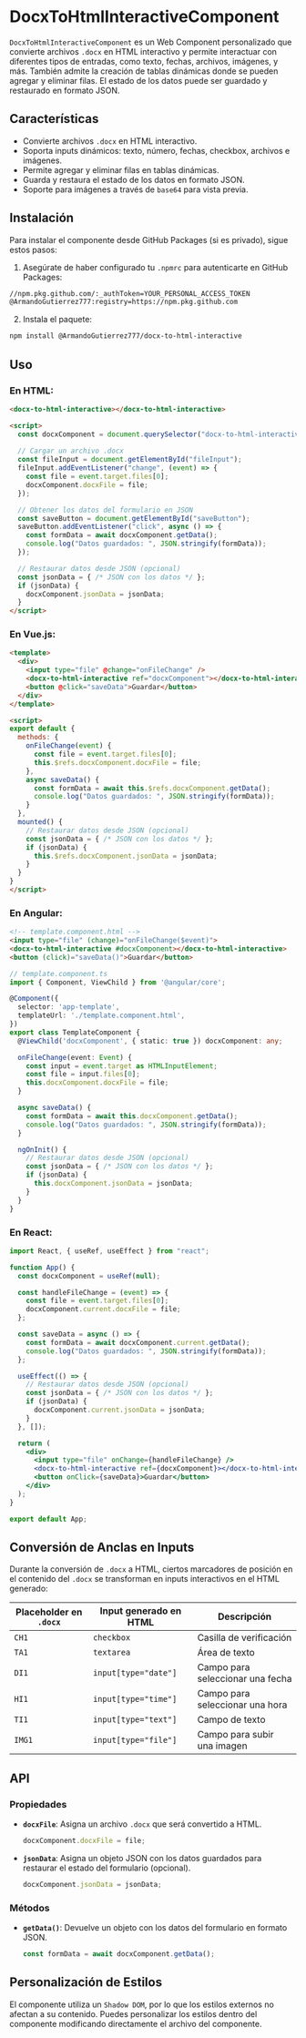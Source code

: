 
# DocxToHtmlInteractiveComponent

`DocxToHtmlInteractiveComponent` es un Web Component personalizado que convierte archivos `.docx` en HTML interactivo y permite interactuar con diferentes tipos de entradas, como texto, fechas, archivos, imágenes, y más. También admite la creación de tablas dinámicas donde se pueden agregar y eliminar filas. El estado de los datos puede ser guardado y restaurado en formato JSON.

## Características

- Convierte archivos `.docx` en HTML interactivo.
- Soporta inputs dinámicos: texto, número, fechas, checkbox, archivos e imágenes.
- Permite agregar y eliminar filas en tablas dinámicas.
- Guarda y restaura el estado de los datos en formato JSON.
- Soporte para imágenes a través de `base64` para vista previa.

## Instalación

Para instalar el componente desde GitHub Packages (si es privado), sigue estos pasos:

1. Asegúrate de haber configurado tu `.npmrc` para autenticarte en GitHub Packages:

```bash
//npm.pkg.github.com/:_authToken=YOUR_PERSONAL_ACCESS_TOKEN
@ArmandoGutierrez777:registry=https://npm.pkg.github.com
```

2. Instala el paquete:

```bash
npm install @ArmandoGutierrez777/docx-to-html-interactive
```

## Uso

### En HTML:

```html
<docx-to-html-interactive></docx-to-html-interactive>

<script>
  const docxComponent = document.querySelector("docx-to-html-interactive");
  
  // Cargar un archivo .docx
  const fileInput = document.getElementById("fileInput");
  fileInput.addEventListener("change", (event) => {
    const file = event.target.files[0];
    docxComponent.docxFile = file;
  });

  // Obtener los datos del formulario en JSON
  const saveButton = document.getElementById("saveButton");
  saveButton.addEventListener("click", async () => {
    const formData = await docxComponent.getData();
    console.log("Datos guardados: ", JSON.stringify(formData));
  });

  // Restaurar datos desde JSON (opcional)
  const jsonData = { /* JSON con los datos */ };
  if (jsonData) {
    docxComponent.jsonData = jsonData;
  }
</script>
```

### En Vue.js:

```html
<template>
  <div>
    <input type="file" @change="onFileChange" />
    <docx-to-html-interactive ref="docxComponent"></docx-to-html-interactive>
    <button @click="saveData">Guardar</button>
  </div>
</template>

<script>
export default {
  methods: {
    onFileChange(event) {
      const file = event.target.files[0];
      this.$refs.docxComponent.docxFile = file;
    },
    async saveData() {
      const formData = await this.$refs.docxComponent.getData();
      console.log("Datos guardados: ", JSON.stringify(formData));
    }
  },
  mounted() {
    // Restaurar datos desde JSON (opcional)
    const jsonData = { /* JSON con los datos */ };
    if (jsonData) {
      this.$refs.docxComponent.jsonData = jsonData;
    }
  }
}
</script>
```

### En Angular:

```html
<!-- template.component.html -->
<input type="file" (change)="onFileChange($event)">
<docx-to-html-interactive #docxComponent></docx-to-html-interactive>
<button (click)="saveData()">Guardar</button>
```

```typescript
// template.component.ts
import { Component, ViewChild } from '@angular/core';

@Component({
  selector: 'app-template',
  templateUrl: './template.component.html',
})
export class TemplateComponent {
  @ViewChild('docxComponent', { static: true }) docxComponent: any;

  onFileChange(event: Event) {
    const input = event.target as HTMLInputElement;
    const file = input.files[0];
    this.docxComponent.docxFile = file;
  }

  async saveData() {
    const formData = await this.docxComponent.getData();
    console.log("Datos guardados: ", JSON.stringify(formData));
  }

  ngOnInit() {
    // Restaurar datos desde JSON (opcional)
    const jsonData = { /* JSON con los datos */ };
    if (jsonData) {
      this.docxComponent.jsonData = jsonData;
    }
  }
}
```

### En React:

```jsx
import React, { useRef, useEffect } from "react";

function App() {
  const docxComponent = useRef(null);

  const handleFileChange = (event) => {
    const file = event.target.files[0];
    docxComponent.current.docxFile = file;
  };

  const saveData = async () => {
    const formData = await docxComponent.current.getData();
    console.log("Datos guardados: ", JSON.stringify(formData));
  };

  useEffect(() => {
    // Restaurar datos desde JSON (opcional)
    const jsonData = { /* JSON con los datos */ };
    if (jsonData) {
      docxComponent.current.jsonData = jsonData;
    }
  }, []);

  return (
    <div>
      <input type="file" onChange={handleFileChange} />
      <docx-to-html-interactive ref={docxComponent}></docx-to-html-interactive>
      <button onClick={saveData}>Guardar</button>
    </div>
  );
}

export default App;
```

## Conversión de Anclas en Inputs

Durante la conversión de `.docx` a HTML, ciertos marcadores de posición en el contenido del `.docx` se transforman en inputs interactivos en el HTML generado:

| Placeholder en `.docx` | Input generado en HTML   | Descripción                       |
|------------------------|-------------------------|-----------------------------------|
| `CH1`                  | `checkbox`              | Casilla de verificación           |
| `TA1`                  | `textarea`              | Área de texto                     |
| `DI1`                  | `input[type="date"]`    | Campo para seleccionar una fecha  |
| `HI1`                  | `input[type="time"]`    | Campo para seleccionar una hora   |
| `TI1`                  | `input[type="text"]`    | Campo de texto                    |
| `IMG1`                 | `input[type="file"]`    | Campo para subir una imagen       |

## API

### Propiedades

- **`docxFile`**: Asigna un archivo `.docx` que será convertido a HTML.
  
  ```javascript
  docxComponent.docxFile = file;
  ```

- **`jsonData`**: Asigna un objeto JSON con los datos guardados para restaurar el estado del formulario (opcional).

  ```javascript
  docxComponent.jsonData = jsonData;
  ```

### Métodos

- **`getData()`**: Devuelve un objeto con los datos del formulario en formato JSON.

  ```javascript
  const formData = await docxComponent.getData();
  ```

## Personalización de Estilos

El componente utiliza un `Shadow DOM`, por lo que los estilos externos no afectan a su contenido. Puedes personalizar los estilos dentro del componente modificando directamente el archivo del componente.
